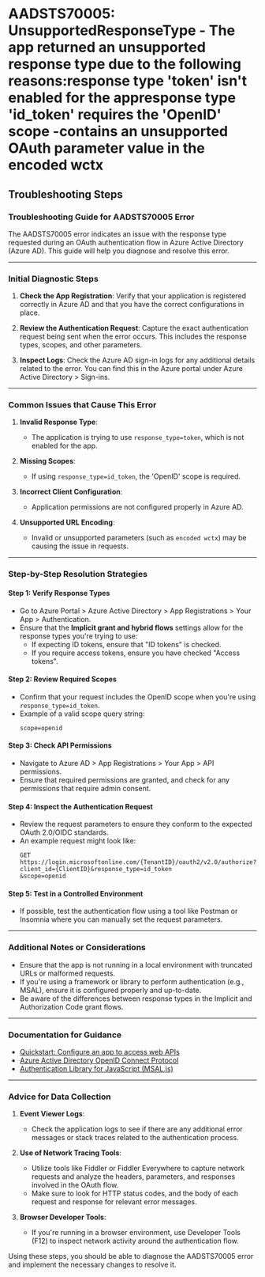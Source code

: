 
# AADSTS70005: UnsupportedResponseType - The app returned an unsupported response type due to the following reasons:response type 'token' isn't enabled for the appresponse type 'id_token' requires the 'OpenID' scope -contains an unsupported OAuth parameter value in the encoded wctx


## Troubleshooting Steps
### Troubleshooting Guide for AADSTS70005 Error

The AADSTS70005 error indicates an issue with the response type requested during an OAuth authentication flow in Azure Active Directory (Azure AD). This guide will help you diagnose and resolve this error.

---

### Initial Diagnostic Steps

1. **Check the App Registration**: Verify that your application is registered correctly in Azure AD and that you have the correct configurations in place.
  
2. **Review the Authentication Request**: Capture the exact authentication request being sent when the error occurs. This includes the response types, scopes, and other parameters.

3. **Inspect Logs**: Check the Azure AD sign-in logs for any additional details related to the error. You can find this in the Azure portal under Azure Active Directory > Sign-ins.

---

### Common Issues that Cause This Error

1. **Invalid Response Type**:
   - The application is trying to use `response_type=token`, which is not enabled for the app.
  
2. **Missing Scopes**:
   - If using `response_type=id_token`, the 'OpenID' scope is required.

3. **Incorrect Client Configuration**:
   - Application permissions are not configured properly in Azure AD.

4. **Unsupported URL Encoding**:
   - Invalid or unsupported parameters (such as `encoded wctx`) may be causing the issue in requests.

---

### Step-by-Step Resolution Strategies

#### Step 1: Verify Response Types
- Go to Azure Portal > Azure Active Directory > App Registrations > Your App > Authentication.
- Ensure that the **Implicit grant and hybrid flows** settings allow for the response types you're trying to use:
  - If expecting ID tokens, ensure that "ID tokens" is checked.
  - If you require access tokens, ensure you have checked "Access tokens".

#### Step 2: Review Required Scopes
- Confirm that your request includes the OpenID scope when you're using `response_type=id_token`.
- Example of a valid scope query string:
  ```
  scope=openid
  ```

#### Step 3: Check API Permissions
- Navigate to Azure AD > App Registrations > Your App > API permissions.
- Ensure that required permissions are granted, and check for any permissions that require admin consent.

#### Step 4: Inspect the Authentication Request
- Review the request parameters to ensure they conform to the expected OAuth 2.0/OIDC standards.
- An example request might look like:
  ```
  GET https://login.microsoftonline.com/{TenantID}/oauth2/v2.0/authorize?
  client_id={ClientID}&response_type=id_token
  &scope=openid
  ```

#### Step 5: Test in a Controlled Environment
- If possible, test the authentication flow using a tool like Postman or Insomnia where you can manually set the request parameters.

---

### Additional Notes or Considerations

- Ensure that the app is not running in a local environment with truncated URLs or malformed requests.
- If you're using a framework or library to perform authentication (e.g., MSAL), ensure it is configured properly and up-to-date.
- Be aware of the differences between response types in the Implicit and Authorization Code grant flows.

---

### Documentation for Guidance

- [Quickstart: Configure an app to access web APIs](https://docs.microsoft.com/en-us/azure/active-directory/develop/quickstart-v2-webapp-dotnet)
- [Azure Active Directory OpenID Connect Protocol](https://docs.microsoft.com/en-us/azure/active-directory/develop/v2-protocols-oidc)
- [Authentication Library for JavaScript (MSAL.js)](https://docs.microsoft.com/en-us/azure/active-directory/develop/msal-overview)

---

### Advice for Data Collection

1. **Event Viewer Logs**:
   - Check the application logs to see if there are any additional error messages or stack traces related to the authentication process.

2. **Use of Network Tracing Tools**:
   - Utilize tools like Fiddler or Fiddler Everywhere to capture network requests and analyze the headers, parameters, and responses involved in the OAuth flow.
   - Make sure to look for HTTP status codes, and the body of each request and response for relevant error messages.

3. **Browser Developer Tools**:
   - If you're running in a browser environment, use Developer Tools (F12) to inspect network activity around the authentication flow.

Using these steps, you should be able to diagnose the AADSTS70005 error and implement the necessary changes to resolve it.